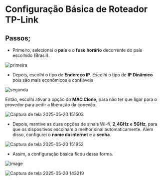 # Configuração Básica de Roteador TP-Link
## Passos;
- Primeiro, selecionei o **país** e o **fuso horário** decorrente do país escolhido (Brasil).
  
![primeira](https://github.com/user-attachments/assets/a301ccb7-45d9-4af9-8543-50a5924551f4)

- Depois, escolhi o tipo de **Endereço IP**. Escolhi o tipo de **IP Dinâmico** pois são mais econômicos e confiáveis
  
![segunda](https://github.com/user-attachments/assets/79b92e2f-6766-4834-bfd1-f0cd7edb1347)

Então, escolhi ativar a opção do **MAC Clone**, para não ter que ligar para o provedor para pedir a liberação da conexão.

![Captura de tela 2025-05-20 151503](https://github.com/user-attachments/assets/69764fcf-8ca7-42bc-886f-ac8733ff9e90)

- Depois, mantive as duas opções de sinais Wi-fi, **2,4GHz** e **5GHz**, para que os dispositivos escolham o melhor sinal automaticamente. Além disso, configurei o **nome da internet** e a **senha**.
  
![Captura de tela 2025-05-20 151952](https://github.com/user-attachments/assets/ce810039-4dd9-427a-81c0-fe90b0581bfb)

- Assim, a configuração básica ficou dessa forma.
  
![image](https://github.com/user-attachments/assets/16d71b66-cb3f-424a-a02c-0b82120d2bd2)

![Captura de tela 2025-05-20 143219](https://github.com/user-attachments/assets/f373c659-5f33-4e3a-a964-56bf8c1759c6)









